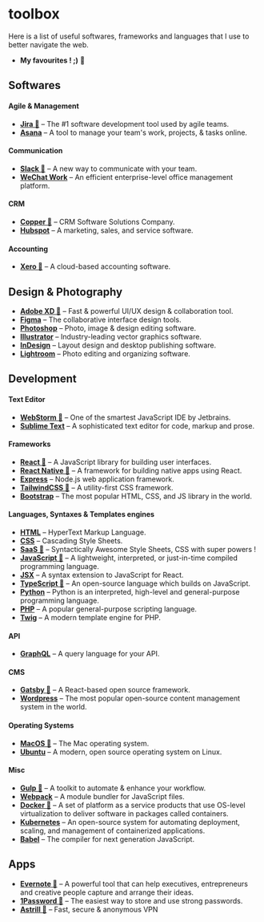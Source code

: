 # toolbox

Here is a list of useful softwares, frameworks and languages that I use to better navigate the web. 

- **My favourites ! ;)** 🌟

## Softwares

#### Agile & Management
- **[Jira 🌟](https://www.atlassian.com/software/jira/)** – The #1 software development tool used by agile teams.
- **[Asana](https://app.asana.com/)** – A tool to manage your team's work, projects, & tasks online.

#### Communication
- **[Slack 🌟](https://slack.com/)** – A new way to communicate with your team.
- **[WeChat Work](https://work.weixin.qq.com/)** – An efficient enterprise-level office management platform.

#### CRM
- **[Copper 🌟](https://www.copper.com/)** – CRM Software Solutions Company.
- **[Hubspot](https://www.hubspot.com/)** – A marketing, sales, and service software.

#### Accounting
- **[Xero 🌟](https://www.xero.com/)** – A cloud-based accounting software.

## Design & Photography

- **[Adobe XD 🌟](https://www.adobe.com/products/xd.html/)** – Fast & powerful UI/UX design & collaboration tool.
- **[Figma](https://www.figma.com/)** – The collaborative interface design tools.
- **[Photoshop](https://www.adobe.com/products/photoshop.html/)** – Photo, image & design editing software.
- **[Illustrator](https://www.adobe.com/products/illustrator.html/)** – Industry-leading vector graphics software.
- **[InDesign](https://www.adobe.com/products/indesign.html/)** – Layout design and desktop publishing software.
- **[Lightroom](https://www.adobe.com/products/photoshop-lightroom.html)** – Photo editing and organizing software.

## Development

#### Text Editor
- **[WebStorm 🌟](https://www.jetbrains.com/webstorm/)** – One of the smartest JavaScript IDE by Jetbrains.
- **[Sublime Text](https://www.sublimetext.com/)** – A sophisticated text editor for code, markup and prose.

#### Frameworks
- **[React 🌟](https://www.jetbrains.com/webstorm/)** – A JavaScript library for building user interfaces.
- **[React Native 🌟](https://reactnative.dev/)** – A framework for building native apps using React.
- **[Express](https://expressjs.com/)** – Node.js web application framework.
- **[TailwindCSS 🌟](https://tailwindcss.com/)** – A utility-first CSS framework.
- **[Bootstrap](https://getbootstrap.com/)** – The most popular HTML, CSS, and JS library in the world.

#### Languages, Syntaxes & Templates engines
- **[HTML](https://developer.mozilla.org/en-US/docs/Web/HTML)** – HyperText Markup Language.
- **[CSS](https://developer.mozilla.org/en-US/docs/Web/CSS)** – Cascading Style Sheets.
- **[SaaS 🌟](https://sass-lang.com/)** – Syntactically Awesome Style Sheets, CSS with super powers !
- **[JavaScript 🌟](https://developer.mozilla.org/en-US/docs/Web/JavaScript)** – A lightweight, interpreted, or just-in-time compiled programming language.
- **[JSX](https://reactjs.org/docs/introducing-jsx.html)** – A syntax extension to JavaScript for React.
- **[TypeScript 🌟](https://www.typescriptlang.org/)** – An open-source language which builds on JavaScript.
- **[Python](https://www.python.org/)** – Python is an interpreted, high-level and general-purpose programming language.
- **[PHP](https://www.php.net/)** – A popular general-purpose scripting language.
- **[Twig](https://twig.symfony.com/)** – A modern template engine for PHP. 

#### API
- **[GraphQL](https://graphql.org/)** – A query language for your API.

#### CMS
- **[Gatsby 🌟](https://www.gatsbyjs.com/)** – A React-based open source framework.
- **[Wordpress](https://wordpress.com/)** – The most popular open-source content management system in the world.

#### Operating Systems
- **[MacOS 🌟](https://www.apple.com/macos/)** – The Mac operating system.
- **[Ubuntu](https://ubuntu.com/)** – A modern, open source operating system on Linux.

#### Misc
- **[Gulp 🌟](https://gulpjs.com/)** – A toolkit to automate & enhance your workflow.
- **[Webpack](https://webpack.js.org/)** – A module bundler for JavaScript files.
- **[Docker 🌟](https://www.docker.com/)** –  A set of platform as a service products that use OS-level virtualization to deliver software in packages called containers.
- **[Kubernetes](https://kubernetes.io/)** – An open-source system for automating deployment, scaling, and management of containerized applications.
- **[Babel](https://gulpjs.com/)** – The compiler for next generation JavaScript.

## Apps

- **[Evernote 🌟](https://evernote.com/)** – A powerful tool that can help executives, entrepreneurs and creative people capture and arrange their ideas.
- **[1Password 🌟](https://1password.com/)** – The easiest way to store and use strong passwords.
- **[Astrill 🌟](https://www.astrill.com/)** – Fast, secure & anonymous VPN









